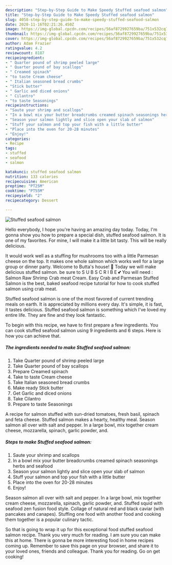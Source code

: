 ```yaml
---
description: "Step-by-Step Guide to Make Speedy Stuffed seafood salmon"
title: "Step-by-Step Guide to Make Speedy Stuffed seafood salmon"
slug: 4058-step-by-step-guide-to-make-speedy-stuffed-seafood-salmon
date: 2020-11-16T02:21:26.450Z
image: https://img-global.cpcdn.com/recipes/56af8729927659ba/751x532cq70/stuffed-seafood-salmon-recipe-main-photo.jpg
thumbnail: https://img-global.cpcdn.com/recipes/56af8729927659ba/751x532cq70/stuffed-seafood-salmon-recipe-main-photo.jpg
cover: https://img-global.cpcdn.com/recipes/56af8729927659ba/751x532cq70/stuffed-seafood-salmon-recipe-main-photo.jpg
author: Adam Frazier
ratingvalue: 4.2
reviewcount: 8187
recipeingredient:
- " Quarter pound of shrimp peeled large"
- " Quarter pound of bay scallops"
- " Creamed spinach"
- "to taste Cream cheese"
- " Italian seasoned bread crumbs"
- "Stick butter"
- " Garlic and diced onions"
- " Cilantro"
- "to taste Seasonings"
recipeinstructions:
- "Saute your shrimp and scallops"
- "In a bowl mix your butter breadcrumbs creamed spinach seasonings herbs and seafood"
- "Season your salmon lightly and slice open your slab of salmon"
- "Stuff your salmon and top your fish with a little butter"
- "Place into the oven for 20-28 minutes"
- "Enjoy!"
categories:
- Recipe
tags:
- stuffed
- seafood
- salmon

katakunci: stuffed seafood salmon 
nutrition: 133 calories
recipecuisine: American
preptime: "PT25M"
cooktime: "PT55M"
recipeyield: "2"
recipecategory: Dessert

---
```



![Stuffed seafood salmon](https://img-global.cpcdn.com/recipes/56af8729927659ba/751x532cq70/stuffed-seafood-salmon-recipe-main-photo.jpg)

Hello everybody, I hope you're having an amazing day today. Today, I'm gonna show you how to prepare a special dish, stuffed seafood salmon. It is one of my favorites. For mine, I will make it a little bit tasty. This will be really delicious.

It would work well as a stuffing for mushrooms too with a little Parmesan cheese on the top. It makes one whole salmon which works well for a large group or dinner party. Welcome to Butta&#39;s house! 🥰 Today we will make delicious stuffed salmon. be sure to S U B S C R I B E 💕 You will need : Salmon Raw Shrimp Crab meat Cream. Easy Crab and Parmesan Stuffed Salmon is the best, baked seafood recipe tutorial for how to cook stuffed salmon using crab meat.

Stuffed seafood salmon is one of the most favored of current trending meals on earth. It is appreciated by millions every day. It's simple, it is fast, it tastes delicious. Stuffed seafood salmon is something which I've loved my entire life. They are fine and they look fantastic.


To begin with this recipe, we have to first prepare a few ingredients. You can cook stuffed seafood salmon using 9 ingredients and 6 steps. Here is how you can achieve that.

<!--inarticleads1-->

##### The ingredients needed to make Stuffed seafood salmon:

1. Take  Quarter pound of shrimp peeled large
1. Take  Quarter pound of bay scallops
1. Prepare  Creamed spinach
1. Take to taste Cream cheese
1. Take  Italian seasoned bread crumbs
1. Make ready Stick butter
1. Get  Garlic and diced onions
1. Take  Cilantro
1. Prepare to taste Seasonings


A recipe for salmon stuffed with sun-dried tomatoes, fresh basil, spinach and feta cheese. Stuffed salmon makes a hearty, healthy meal. Season salmon all over with salt and pepper. In a large bowl, mix together cream cheese, mozzarella, spinach, garlic powder, and. 

<!--inarticleads2-->

##### Steps to make Stuffed seafood salmon:

1. Saute your shrimp and scallops
1. In a bowl mix your butter breadcrumbs creamed spinach seasonings herbs and seafood
1. Season your salmon lightly and slice open your slab of salmon
1. Stuff your salmon and top your fish with a little butter
1. Place into the oven for 20-28 minutes
1. Enjoy!


Season salmon all over with salt and pepper. In a large bowl, mix together cream cheese, mozzarella, spinach, garlic powder, and. Stuffed squid with seafood zen fusion food style. Collage of natural red and black caviar (with pancakes and canapes). Stuffing one food with another food and cooking them together is a popular culinary tactic. 

So that is going to wrap it up for this exceptional food stuffed seafood salmon recipe. Thank you very much for reading. I am sure you can make this at home. There is gonna be more interesting food in home recipes coming up. Remember to save this page on your browser, and share it to your loved ones, friends and colleague. Thank you for reading. Go on get cooking!
